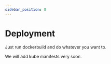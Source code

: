 ```yaml
---
sidebar_position: 8
---
```


# Deployment

Just run dockerbuild and do whatever you want to.

We will add kube manifests very soon.
